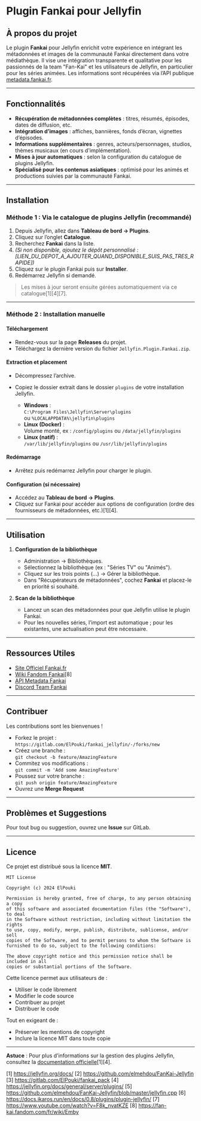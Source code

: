 # Plugin Fankai pour Jellyfin

## **À propos du projet**

Le plugin **Fankai** pour Jellyfin enrichit votre expérience en intégrant les métadonnées et images de la communauté Fankai directement dans votre médiathèque. Il vise une intégration transparente et qualitative pour les passionnés de la team "Fan-Kai" et les utilisateurs de Jellyfin, en particulier pour les séries animées. Les informations sont récupérées via l’API publique [metadata.fankai.fr](https://metadata.fankai.fr).

---

## **Fonctionnalités**

- **Récupération de métadonnées complètes** : titres, résumés, épisodes, dates de diffusion, etc.
- **Intégration d’images** : affiches, bannières, fonds d’écran, vignettes d’épisodes.
- **Informations supplémentaires** : genres, acteurs/personnages, studios, thèmes musicaux (en cours d'implémentation).
- **Mises à jour automatiques** : selon la configuration du catalogue de plugins Jellyfin.
- **Spécialisé pour les contenus asiatiques** : optimisé pour les animés et productions suivies par la communauté Fankai.

---

## **Installation**

### **Méthode 1 : Via le catalogue de plugins Jellyfin (recommandé)**

1. Depuis Jellyfin, allez dans **Tableau de bord → Plugins**.
2. Cliquez sur l’onglet **Catalogue**.
3. Recherchez **Fankai** dans la liste.
4. *(Si non disponible, ajoutez le dépôt personnalisé : [LIEN_DU_DEPOT_A_AJOUTER_QUAND_DISPONIBLE_SUIS_PAS_TRES_RAPIDE])*
5. Cliquez sur le plugin Fankai puis sur **Installer**.
6. Redémarrez Jellyfin si demandé.

> Les mises à jour seront ensuite gérées automatiquement via ce catalogue[1][4][7].

---

### **Méthode 2 : Installation manuelle**

#### **Téléchargement**

- Rendez-vous sur la page **Releases** du projet.
- Téléchargez la dernière version du fichier `Jellyfin.Plugin.Fankai.zip`.

#### **Extraction et placement**

- Décompressez l’archive.
- Copiez le dossier extrait dans le dossier `plugins` de votre installation Jellyfin.

  - **Windows** :  
    `C:\Program Files\Jellyfin\Server\plugins`  
    ou `%LOCALAPPDATA%\jellyfin\plugins`
  - **Linux (Docker)** :  
    Volume monté, ex : `/config/plugins` ou `/data/jellyfin/plugins`
  - **Linux (natif)** :  
    `/var/lib/jellyfin/plugins` ou `/usr/lib/jellyfin/plugins`

#### **Redémarrage**

- Arrêtez puis redémarrez Jellyfin pour charger le plugin.

#### **Configuration (si nécessaire)**

- Accédez au **Tableau de bord → Plugins**.
- Cliquez sur Fankai pour accéder aux options de configuration (ordre des fournisseurs de métadonnées, etc.)[1][4].

---

## **Utilisation**

1. **Configuration de la bibliothèque**
   - Administration → Bibliothèques.
   - Sélectionnez la bibliothèque (ex : "Séries TV" ou "Animés").
   - Cliquez sur les trois points (...) → Gérer la bibliothèque.
   - Dans "Récupérateurs de métadonnées", cochez **Fankai** et placez-le en priorité si souhaité.

2. **Scan de la bibliothèque**
   - Lancez un scan des métadonnées pour que Jellyfin utilise le plugin Fankai.
   - Pour les nouvelles séries, l’import est automatique ; pour les existantes, une actualisation peut être nécessaire.

---

## **Ressources Utiles**

- [Site Officiel Fankai.fr](https://fankai.fr)
- [Wiki Fandom Fankai](https://discord.gg/team-fankai-414117314418704414)[8]
- [API Metadata Fankai](https://metadata.fankai.fr)
- [Discord Team Fankai](https://discord.gg/fankai)

---

## **Contribuer**

Les contributions sont les bienvenues !  
- Forkez le projet :  
  `https://gitlab.com/ElPouki/fankai_jellyfin/-/forks/new`
- Créez une branche :  
  `git checkout -b feature/AmazingFeature`
- Commitez vos modifications :  
  `git commit -m 'Add some AmazingFeature'`
- Poussez sur votre branche :  
  `git push origin feature/AmazingFeature`
- Ouvrez une **Merge Request**

---

## **Problèmes et Suggestions**

Pour tout bug ou suggestion, ouvrez une **Issue** sur GitLab.

---

## **Licence**

Ce projet est distribué sous la licence **MIT**.

```
MIT License

Copyright (c) 2024 ElPouki

Permission is hereby granted, free of charge, to any person obtaining a copy
of this software and associated documentation files (the "Software"), to deal
in the Software without restriction, including without limitation the rights
to use, copy, modify, merge, publish, distribute, sublicense, and/or sell
copies of the Software, and to permit persons to whom the Software is
furnished to do so, subject to the following conditions:

The above copyright notice and this permission notice shall be included in all
copies or substantial portions of the Software.
```

Cette licence permet aux utilisateurs de :
- Utiliser le code librement
- Modifier le code source
- Contribuer au projet
- Distribuer le code

Tout en exigeant de :
- Préserver les mentions de copyright
- Inclure la licence MIT dans toute copie

---

**Astuce** : Pour plus d’informations sur la gestion des plugins Jellyfin, consultez la [documentation officielle](https://jellyfin.org/docs/general/server/plugins/)[1][4].

[1] https://jellyfin.org/docs/
[2] https://github.com/elmehdou/FanKai-Jellyfin
[3] https://gitlab.com/ElPouki/fankai_pack
[4] https://jellyfin.org/docs/general/server/plugins/
[5] https://github.com/elmehdou/FanKai-Jellyfin/blob/master/jellyfin.cpp
[6] https://docs.ikaros.run/en/docs/0.8/plugins/plugin-jellyfin/
[7] https://www.youtube.com/watch?v=F8k_nvatKZE
[8] https://fan-kai.fandom.com/fr/wiki/Emby